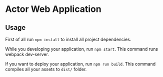 # Actor Web Application

## Usage

First of all run `npm install` to install all project dependencies.

While you developing your application, run `npm start`.
This command runs webpack dev-server.

If you want to deploy your application, run `npm run build`.
This command compiles all your assets to `dist/` folder.
